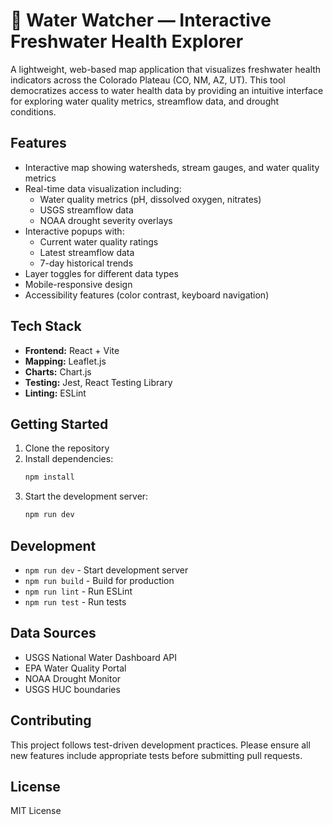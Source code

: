 # 🌊 Water Watcher — Interactive Freshwater Health Explorer

A lightweight, web-based map application that visualizes freshwater health indicators across the Colorado Plateau (CO, NM, AZ, UT). This tool democratizes access to water health data by providing an intuitive interface for exploring water quality metrics, streamflow data, and drought conditions.

## Features

- Interactive map showing watersheds, stream gauges, and water quality metrics
- Real-time data visualization including:
  - Water quality metrics (pH, dissolved oxygen, nitrates)
  - USGS streamflow data
  - NOAA drought severity overlays
- Interactive popups with:
  - Current water quality ratings
  - Latest streamflow data
  - 7-day historical trends
- Layer toggles for different data types
- Mobile-responsive design
- Accessibility features (color contrast, keyboard navigation)

## Tech Stack

- **Frontend:** React + Vite
- **Mapping:** Leaflet.js
- **Charts:** Chart.js
- **Testing:** Jest, React Testing Library
- **Linting:** ESLint

## Getting Started

1. Clone the repository
2. Install dependencies:
   ```bash
   npm install
   ```
3. Start the development server:
   ```bash
   npm run dev
   ```

## Development

- `npm run dev` - Start development server
- `npm run build` - Build for production
- `npm run lint` - Run ESLint
- `npm run test` - Run tests

## Data Sources

- USGS National Water Dashboard API
- EPA Water Quality Portal
- NOAA Drought Monitor
- USGS HUC boundaries

## Contributing

This project follows test-driven development practices. Please ensure all new features include appropriate tests before submitting pull requests.

## License

MIT License
